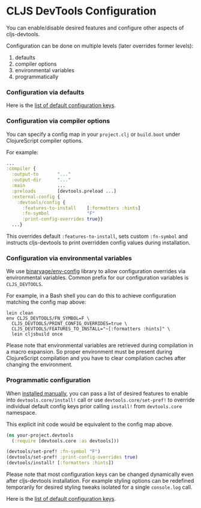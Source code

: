 # CLJS DevTools Configuration

You can enable/disable desired features and configure other aspects of cljs-devtools.

Configuration can be done on multiple levels (later overrides former levels):

1. defaults
2. compiler options
3. environmental variables
4. programmatically

### Configuration via defaults

Here is the [list of default configuration keys](https://github.com/binaryage/cljs-devtools/blob/master/src/lib/devtools/defaults.cljs).

### Configuration via compiler options

You can specify a config map in your `project.clj` or `build.boot` under ClojureScript compiler options. 

For example:

```clojure
...
:compiler {
  :output-to       "..."
  :output-dir      "..."
  :main            ...
  :preloads        [devtools.preload ...]
  :external-config {
    :devtools/config {
      :features-to-install    [:formatters :hints]
      :fn-symbol              "F"
      :print-config-overrides true}}
  ...}
```

This overrides default `:features-to-install`, sets custom `:fn-symbol` and instructs cljs-devtools to print overridden config 
values during installation.

### Configuration via environmental variables

We use [binaryage/env-config](https://github.com/binaryage/env-config) library to allow configuration overrides via 
environmental variables. Common prefix for our configuration variables is `CLJS_DEVTOOLS`.

For example, in a Bash shell you can do this to achieve configuration matching the config map above:

    lein clean
    env CLJS_DEVTOOLS/FN_SYMBOL=F \
      CLJS_DEVTOOLS/PRINT_CONFIG_OVERRIDES=true \
      CLJS_DEVTOOLS/FEATURES_TO_INSTALL="~[:formatters :hints]" \
      lein cljsbuild once

Please note that environmental variables are retrieved during compilation in a macro expansion. So proper environment must 
be present during ClojureScript compilation and you have to clear compilation caches after changing the environment.

### Programmatic configuration

When [installed manually](https://github.com/binaryage/cljs-devtools/blob/master/docs/installation.md#install-it-manually), 
you can pass a list of desired features to enable into `devtools.core/install!` call 
or use `devtools.core/set-pref!` to override individual default config keys prior calling `install!` from `devtools.core` 
namespace.
 
This explicit init code would be equivalent to the config map above.

```clojure
(ns your-project.devtools
  (:require [devtools.core :as devtools]))

(devtools/set-pref! :fn-symbol "F")
(devtools/set-pref! :print-config-overrides true)
(devtools/install! [:formatters :hints])
```

Please note that most configuration keys can be changed dynamically even after cljs-devtools installation. 
For example styling options can be redefined temporarily for desired styling tweaks isolated for a single `console.log` call.

Here is the [list of default configuration keys](https://github.com/binaryage/cljs-devtools/blob/master/src/lib/devtools/defaults.cljs).

